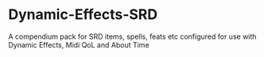 # Dynamic-Effects-SRD
A compendium pack for SRD items, spells, feats etc configured for use with Dynamic Effects, Midi QoL and About Time

